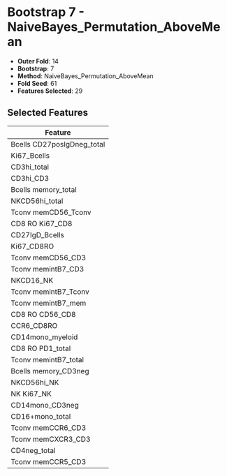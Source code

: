 # Bootstrap 7 - NaiveBayes_Permutation_AboveMean

- **Outer Fold**: 14
- **Bootstrap**: 7
- **Method**: NaiveBayes_Permutation_AboveMean
- **Fold Seed**: 61
- **Features Selected**: 29

## Selected Features

| Feature |
|---------|
| Bcells CD27posIgDneg_total |
| Ki67_Bcells |
| CD3hi_total |
| CD3hi_CD3 |
| Bcells memory_total |
| NKCD56hi_total |
| Tconv memCD56_Tconv |
| CD8 RO Ki67_CD8 |
| CD27IgD_Bcells |
| Ki67_CD8RO |
| Tconv memCD56_CD3 |
| Tconv memintB7_CD3 |
| NKCD16_NK |
| Tconv memintB7_Tconv |
| Tconv memintB7_mem |
| CD8 RO CD56_CD8 |
| CCR6_CD8RO |
| CD14mono_myeloid |
| CD8 RO PD1_total |
| Tconv memintB7_total |
| Bcells memory_CD3neg |
| NKCD56hi_NK |
| NK Ki67_NK |
| CD14mono_CD3neg |
| CD16+mono_total |
| Tconv memCCR6_CD3 |
| Tconv memCXCR3_CD3 |
| CD4neg_total |
| Tconv memCCR5_CD3 |
